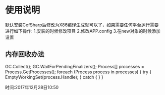 ﻿# 使用说明
默认安装CefSharp后修改为X86编译生成就可以了，如果需要任何平台运行需要进行如下操作:
1.安装的时候修改项目
2.修改APP.config
3.在new对象的时候添加设置

## 内存回收办法

GC.Collect();
GC.WaitForPendingFinalizers();
Process[] processes = Process.GetProcesses();
foreach (Process process in processes)
{
    try
    {
        EmptyWorkingSet(process.Handle);
    }
    catch
    {
    }
}

时间:2017年12月28日10:50